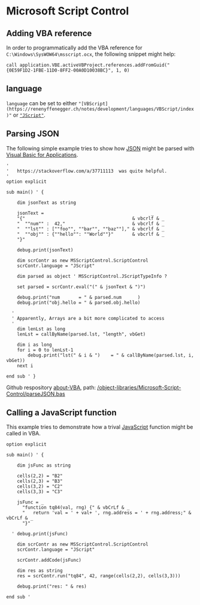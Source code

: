 # Microsoft Script Control

## Adding VBA reference

In order to programmatically add the VBA reference for `C:\Windows\SysWOW64\msscript.ocx`, the following snippet might help:

```vbnet
call application.VBE.activeVBProject.references.addFromGuid("{0E59F1D2-1FBE-11D0-8FF2-00A0D10038BC}", 1, 0)

```

## language

`language` can be set to either `"[VBScript](https://renenyffenegger.ch/notes/development/languages/VBScript/index)"` or [`"JScript"`](https://renenyffenegger.ch/notes/development/languages/JavaScript/index).

## Parsing JSON

The following simple example tries to show how [JSON](https://renenyffenegger.ch/notes/development/languages/JavaScript/JSON/index) might be parsed with [Visual Basic for Applications](https://renenyffenegger.ch/notes/development/languages/VBA/index).

```vbnet
'
'   https://stackoverflow.com/a/37711113  was quite helpful.
'
option explicit

sub main() ' {

    dim jsonText as string

    jsonText =                                        _
    "{"                                        & vbcrlf & _
    "  ""num"" :  42,"                         & vbcrlf & _
    "  ""lst"" : [""foo"", ""bar"", ""baz""]," & vbcrlf & _
    "  ""obj"" : {""hello"": ""World""}"       & vbcrlf & _
    "}"

    debug.print(jsonText)

    dim scrContr as new MSScriptControl.ScriptControl
    scrContr.language = "JScript"

    dim parsed as object ' MSScriptControl.JScriptTypeInfo ?

    set parsed = scrContr.eval("(" & jsonText & ")")

    debug.print("num       = " & parsed.num      )
    debug.print("obj.hello = " & parsed.obj.hello)

  '
  ' Apparently, Arrays are a bit more complicated to access
  '
    dim lenLst as long
    lenLst = callByName(parsed.lst, "length", vbGet)

    dim i as long
    for i = 0 to lenLst-1
        debug.print("lst(" & i & ")    = " & callByName(parsed.lst, i, vbGet))
    next i

end sub ' }

```

Github respository [about-VBA](https://github.com/ReneNyffenegger/about-VBA), path: [/object-libraries/Microsoft-Script-Control/parseJSON.bas](https://github.com/ReneNyffenegger/about-VBA/blob/master/object-libraries/Microsoft-Script-Control/parseJSON.bas)

## Calling a JavaScript function

This example tries to demonstrate how a trival [JavaScript](https://renenyffenegger.ch/notes/development/languages/JavaScript/index) function might be called in VBA.

```vbnet
option explicit

sub main() ' {

    dim jsFunc as string

    cells(2,2) = "B2"
    cells(2,3) = "B3"
    cells(3,2) = "C2"
    cells(3,3) = "C3"

    jsFunc = _
      "function tq84(val, rng) {" & vbCrLf & _
      "   return 'val = ' + val+ ', rng.address = ' + rng.address;" & vbCrLf & _
      "}"

  ' debug.print(jsFunc)

    dim scrContr as new MSScriptControl.ScriptControl
    scrContr.language = "JScript"

    scrContr.addCode(jsFunc)

    dim res as string
    res = scrContr.run("tq84", 42, range(cells(2,2), cells(3,3)))

    debug.print("res: " & res)

end sub '

```